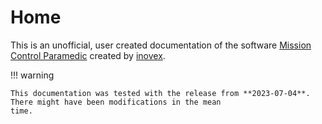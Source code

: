 # Home

This is an unofficial, user created documentation of the software [Mission Control Paramedic](https://www.mission-control-paramedic.de/)
created by [inovex](https://www.inovex.de/).

!!! warning
    
    This documentation was tested with the release from **2023-07-04**. There might have been modifications in the mean 
    time. 
